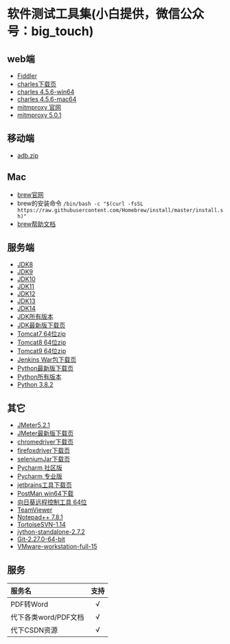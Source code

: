 # 软件测试工具集(小白提供，微信公众号：big_touch)

## web端
  - [Fiddler](https://telerik-fiddler.s3.amazonaws.com/fiddler/FiddlerSetup.exe "Fiddler下载")
  - [charles下载页](https://www.charlesproxy.com/download/# "charles下载页")
  - [charles 4.5.6-win64](https://www.charlesproxy.com/assets/release/4.5.6/charles-proxy-4.5.6-win64.msi "charles 4.5.6-win64")
  - [charles 4.5.6-mac64](https://www.charlesproxy.com/assets/release/4.5.6/charles-proxy-4.5.6.dmg "charles 4.5.6-mac64")
  - [mitmproxy 官网](https://www.mitmproxy.org/ "mitmproxy的官网")
  - [mitmproxy 5.0.1](https://snapshots.mitmproxy.org/5.0.1/mitmproxy-5.0.1-windows-installer.exe "mitmproxy 5.0.1")
 
## 移动端
  - [adb.zip](https://adbshell.com/upload/adb.zip "adb下载")
  
## Mac
  - [brew官网](https://brew.sh/index_zh-cn "brew官网")
  - brew的安装命令
  `/bin/bash -c "$(curl -fsSL https://raw.githubusercontent.com/Homebrew/install/master/install.sh)"`
  - [brew帮助文档](https://docs.brew.sh/ "brew帮助文档")

## 服务端
  - [JDK8](https://www.oracle.com/java/technologies/javase-jdk8-downloads.html "JDK8下载页")
  - [JDK9](https://www.oracle.com/java/technologies/javase-jdk9-downloads.html "JDK9下载页")
  - [JDK10](https://www.oracle.com/java/technologies/javase-jdk10-downloads.html "JDK10下载页")
  - [JDK11](https://www.oracle.com/java/technologies/javase-jdk11-downloads.html "JDK11下载页")
  - [JDK12](https://www.oracle.com/java/technologies/javase-jdk12-downloads.html "JDK12下载页")
  - [JDK13](https://www.oracle.com/java/technologies/javase-jdk13-downloads.html "JDK13下载页")
  - [JDK14](https://www.oracle.com/java/technologies/javase-jdk14-downloads.html "JDK14下载页")
  - [JDK所有版本](https://jdk.java.net/archive/ "JDK所有版本")
  - [JDK最新版下载页](https://www.oracle.com/java/technologies/javase-downloads.html "最新版下载页")
  - [Tomcat7 64位zip](https://mirror.bit.edu.cn/apache/tomcat/tomcat-7/v7.0.105/bin/apache-tomcat-7.0.105-windows-x64.zip "Tomcat7 64位zip")
  - [Tomcat8 64位zip](https://mirror.bit.edu.cn/apache/tomcat/tomcat-8/v8.5.57/bin/apache-tomcat-8.5.57-windows-x64.zip "Tomcat8 64位zip")
  - [Tomcat9 64位zip](https://mirror.bit.edu.cn/apache/tomcat/tomcat-7/v7.0.105/bin/apache-tomcat-7.0.105-windows-x64.zip "Tomcat9 64位zip")
  - [Jenkins War包下载页](http://updates.jenkins-ci.org/download/war/ "jenkins war包下载页")
  - [Python最新版下载页](https://www.python.org/downloads/ "Python最新版下载页")
  - [Python所有版本](https://www.python.org/ftp/python/ "Python所有版本")
  - [Python 3.8.2](https://www.python.org/ftp/python/3.8.2/python-3.8.2.exe "Python 3.8.2")

## 其它
  - [JMeter5.2.1](https://mirrors.tuna.tsinghua.edu.cn/apache//jmeter/binaries/apache-jmeter-5.2.1.zip "JMeter5.2.1")
  - [JMeter最新版下载页](https://mirrors.tuna.tsinghua.edu.cn/apache//jmeter/binaries/ "JMeter最新版")
  - [chromedriver下载页](http://npm.taobao.org/mirrors/chromedriver/ "chromedriver.exe下载页")
  - [firefoxdriver下载页](https://github.com/mozilla/geckodriver/releases/ "firefoxdriver下载页")
  - [seleniumJar下载页](http://selenium-release.storage.googleapis.com/index.html "seleniumJar下载页")
  - [Pycharm 社区版](https://www.jetbrains.com/pycharm/download/download-thanks.html?platform=windows&code=PCC "Pycharm 社区版")
  - [Pycharm 专业版](https://www.jetbrains.com/pycharm/download/download-thanks.html?platform=windows "Pycharm 专业版")
  - [jetbrains工具下载页](https://www.jetbrains.com/ "jetbrains工具下载页")
  - [PostMan win64下载](https://dl.pstmn.io/download/latest/win64 "postman win64下载")
  - [向日葵远程控制工具 64位](http://dl-cdn.oray.com/sunlogin/windows/SunloginClient_10.5.0.29613_X64.exe "向日葵远程控制工具")
  - [TeamViewer](https://dl.teamviewer.cn/download/version_15x/TeamViewer_Setup.exe "TeamViewer")
  - [Notepad++ 7.8.1](https://github.com/notepad-plus-plus/notepad-plus-plus/releases/download/v7.8.1/npp.7.8.1.Installer.x64.exe "Notepad++ 7.8.1")
  - [TortoiseSVN-1.14](https://osdn.net/projects/tortoisesvn/storage/1.14.0/Application/TortoiseSVN-1.14.0.28885-x64-svn-1.14.0.msi/ "TortoiseSVN-1.14.0.28885-x64-svn-1.14.0.msi")
  - [jython-standalone-2.7.2](https://repo1.maven.org/maven2/org/python/jython-standalone/2.7.2/jython-standalone-2.7.2.jar "jython-standalone-2.7.2.jar")
  - [Git-2.27.0-64-bit](https://github.com/git-for-windows/git/releases/download/v2.27.0.windows.1/Git-2.27.0-64-bit.exe "Git-2.27.0-64-bit.exe")
  - [VMware-workstation-full-15](https://download3.vmware.com/software/wkst/file/VMware-workstation-full-15.5.6-16341506.exe "VMware-workstation-full-15.5.6-16341506.exe")
  
## 服务
  | 服务名 | 支持 |
  |:------|:----:|
  | PDF转Word | √ |
  | 代下各类word/PDF文档 | √ |
  | 代下CSDN资源 | √ |
